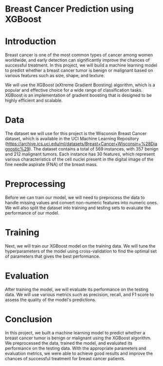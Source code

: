 # Breast Cancer Prediction using XGBoost
# Introduction
Breast cancer is one of the most common types of cancer among women worldwide, and early detection can significantly improve the chances of successful treatment. In this project, we will build a machine learning model to predict whether a breast cancer tumor is benign or malignant based on various features such as size, shape, and texture.

We will use the XGBoost (eXtreme Gradient Boosting) algorithm, which is a popular and effective choice for a wide range of classification tasks. XGBoost is an implementation of gradient boosting that is designed to be highly efficient and scalable.

# Data
The dataset we will use for this project is the Wisconsin Breast Cancer dataset, which is available in the UCI Machine Learning Repository (https://archive.ics.uci.edu/ml/datasets/Breast+Cancer+Wisconsin+%28Diagnostic%29). The dataset contains a total of 569 instances, with 357 benign and 212 malignant tumors. Each instance has 30 features, which represent various characteristics of the cell nuclei present in the digital image of the fine needle aspirate (FNA) of the breast mass.

# Preprocessing
Before we can train our model, we will need to preprocess the data to handle missing values and convert non-numeric features into numeric ones. We will also split the dataset into training and testing sets to evaluate the performance of our model.

# Training
Next, we will train our XGBoost model on the training data. We will tune the hyperparameters of the model using cross-validation to find the optimal set of parameters that gives the best performance.

# Evaluation
After training the model, we will evaluate its performance on the testing data. We will use various metrics such as precision, recall, and F1 score to assess the quality of the model's predictions.

# Conclusion
In this project, we built a machine learning model to predict whether a breast cancer tumor is benign or malignant using the XGBoost algorithm. We preprocessed the data, trained the model, and evaluated its performance on the testing data. With the appropriate parameters and evaluation metrics, we were able to achieve good results and improve the chances of successful treatment for breast cancer patients.
